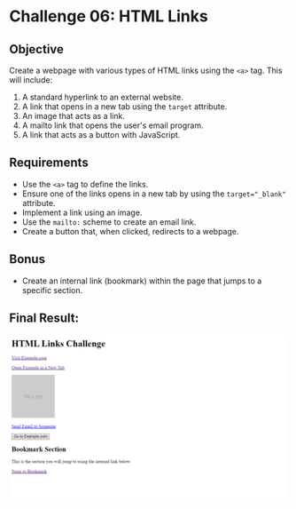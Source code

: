 # Challenge 06: HTML Links

## Objective
Create a webpage with various types of HTML links using the `<a>` tag. This will include:
1. A standard hyperlink to an external website.
2. A link that opens in a new tab using the `target` attribute.
3. An image that acts as a link.
4. A mailto link that opens the user's email program.
5. A link that acts as a button with JavaScript.

## Requirements
- Use the `<a>` tag to define the links.
- Ensure one of the links opens in a new tab by using the `target="_blank"` attribute.
- Implement a link using an image.
- Use the `mailto:` scheme to create an email link.
- Create a button that, when clicked, redirects to a webpage.

## Bonus
- Create an internal link (bookmark) within the page that jumps to a specific section.

## Final Result:
![Final Result Image](../Result%20Images/FinalResultChallenge6.png)